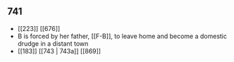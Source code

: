 ## 741
- [[223]] [[676]] 
- B is forced by her father, [[F-B]], to leave home and become a domestic drudge in a distant town
- [[183]] [[743 | 743a]] [[869]] 

